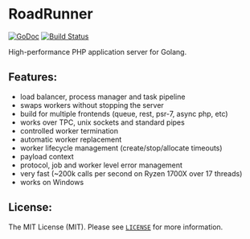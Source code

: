 RoadRunner
==========
[![GoDoc](https://godoc.org/github.com/spiral/roadrunner?status.svg)](https://godoc.org/github.com/spiral/roadrunner)
[![Build Status](https://travis-ci.org/spiral/roadrunner.svg?branch=master)](https://travis-ci.org/spiral/roadrunner)

High-performance PHP application server for Golang.

Features:
--------
- load balancer, process manager and task pipeline 
- swaps workers without stopping the server
- build for multiple frontends (queue, rest, psr-7, async php, etc)
- works over TPC, unix sockets and standard pipes
- controlled worker termination
- automatic worker replacement
- worker lifecycle management (create/stop/allocate timeouts)
- payload context
- protocol, job and worker level error management
- very fast (~200k calls per second on Ryzen 1700X over 17 threads)
- works on Windows

License:
--------
The MIT License (MIT). Please see [`LICENSE`](./LICENSE) for more information.